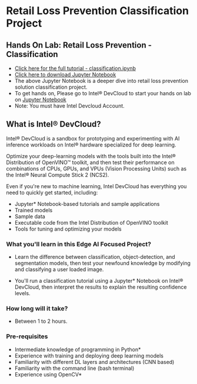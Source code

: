 # Retail Loss Prevention Classification Project
## Hands On Lab: Retail Loss Prevention - Classification
- [Click here for the full tutorial - classification.ipynb](https://github.com/deepaksaipendyala/Retail-Loss-Prevention/blob/c32196c1d1a9bf46d9616301610b08df9e77cc36/classification.ipynb)
- [Click here to download Jupyter Notebook](classification.ipynb)
- The above Jupyter Notebook is a deeper dive into retail loss prevention solution classification project.
- To get hands on, Please go to Intel® DevCloud to start your hands on lab on [Jupyter Notebook](https://notebooks.edge.devcloud.intel.com/hub/login?next=/notebooks/Reference-samples/iot-devcloud/openvino-dev-latest/certification-program/English/classification/tutorial_classification.ipynb)
- Note: You must have Intel Devcloud Account.

## What is Intel® DevCloud?
Intel® DevCloud is a sandbox for prototyping and experimenting with AI inference workloads on Intel® hardware specialized for deep learning.

Optimize your deep-learning models with the tools built into the Intel® Distribution of OpenVINO™ toolkit, and then test their performance on combinations of CPUs, GPUs, and VPUs (Vision Processing Units) such as the Intel® Neural Compute Stick 2 (NCS2).

Even if you're new to machine learning, Intel DevCloud has everything you need to quickly get started, including:

- Jupyter* Notebook-based tutorials and sample applications
- Trained models
- Sample data
- Executable code from the Intel Distribution of OpenVINO toolkit
- Tools for tuning and optimizing your models

### What you'll learn in this Edge AI Focused Project?

- Learn the difference between classification, object-detection, and segmentation models, then test your newfound knowledge by modifying and classifying a user loaded image.

- You'll run a classification tutorial using a Jupyter* Notebook on Intel® DevCloud, then interpret the results to explain the resulting confidence levels.

### How long will it take?

- Between 1 to 2 hours.

### Pre-requisites

- Intermediate knowledge of programming in Python*
- Experience with training and deploying deep learning models
- Familiarity with different DL layers and architectures (CNN based)
- Familiarity with the command line (bash terminal)
- Experience using OpenCV*
